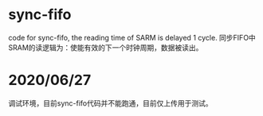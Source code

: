 # sync-fifo
code for sync-fifo, the reading time of SARM is delayed 1 cycle.
同步FIFO中SRAM的读逻辑为：使能有效的下一个时钟周期，数据被读出。

# 2020/06/27
调试环境，目前sync-fifo代码并不能跑通，目前仅上传用于测试。
